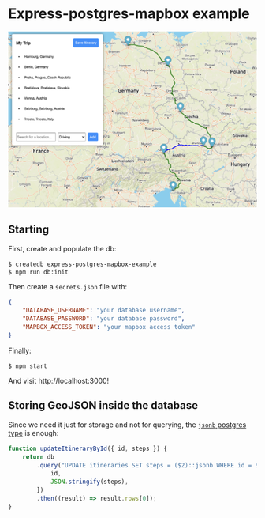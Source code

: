 # Express-postgres-mapbox example

![Example screenshot](/screenshot.png)

## Starting

First, create and populate the db:

```
$ createdb express-postgres-mapbox-example
$ npm run db:init
```

Then create a `secrets.json` file with:

```json
{
    "DATABASE_USERNAME": "your database username",
    "DATABASE_PASSWORD": "your database password",
    "MAPBOX_ACCESS_TOKEN": "your mapbox access token"
}
```

Finally:

```
$ npm start
```

And visit http://localhost:3000!

## Storing GeoJSON inside the database

Since we need it just for storage and not for querying, the [`jsonb` postgres type][jsonb] is enough:

```js
function updateItineraryById({ id, steps }) {
    return db
        .query("UPDATE itineraries SET steps = ($2)::jsonb WHERE id = $1", [
            id,
            JSON.stringify(steps),
        ])
        .then((result) => result.rows[0]);
}
```

[jsonb]: https://www.postgresql.org/docs/12/functions-json.html
